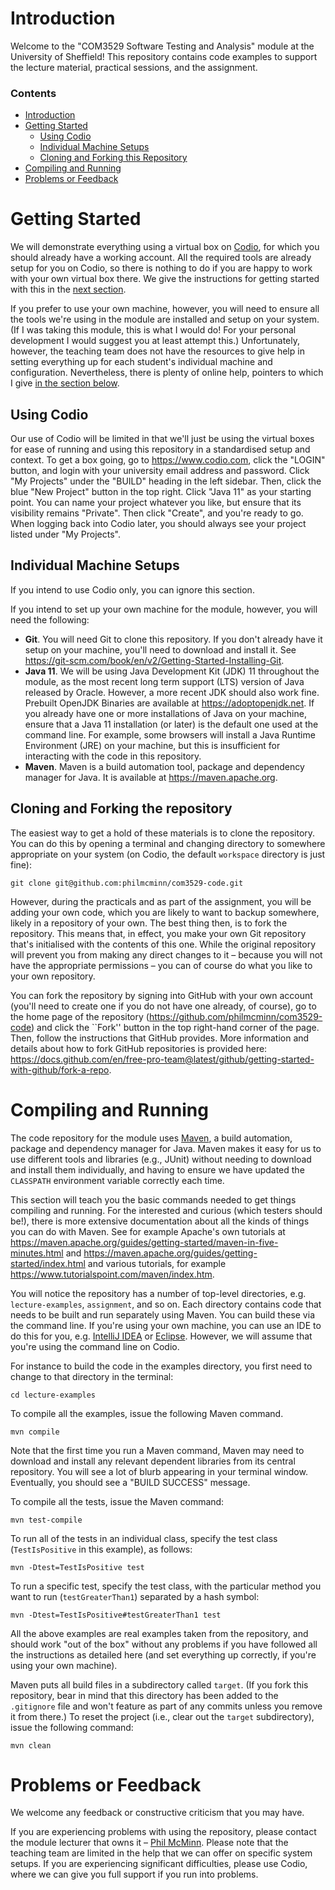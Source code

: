 # Introduction
Welcome to the "COM3529 Software Testing and Analysis" module at the University
of Sheffield! This repository contains code examples to support the lecture
material, practical sessions, and the assignment.

### Contents

* [Introduction](#introduction)
* [Getting Started](#getting-started)
    * [Using Codio](#using-codio)
    * [Individual Machine Setups](#individual-machine-setups)
    * [Cloning and Forking this Repository](#cloning-and-forking-the-repository)
* [Compiling and Running](#compiling-and-running)
* [Problems or Feedback](#problems-or-feedback)

# Getting Started

We will demonstrate everything using a virtual box on
[Codio](https://www.codio.com), for which you should already have a working
account. All the required tools are already setup for you on Codio, so there is
nothing to do if you are happy to work with your own virtual box there. We give
the instructions for getting started with this in the [next section](#using-codio).

If you prefer to use your own machine, however, you will need to ensure all the
tools we're using in the module are installed and setup on your system. (If I
was taking this module, this is what I would do! For your personal development I
would suggest you at least attempt this.) Unfortunately, however, the teaching
team does not have the resources to give help in setting everything up for each
student's individual machine and configuration. Nevertheless, there is plenty of
online help, pointers to which I give [in the section
below](#individual-machine-setups). 

## Using Codio

Our use of Codio will be limited in that we'll just be using the virtual boxes
for ease of running and using this repository in a standardised setup and
context. To get a box going, go to https://www.codio.com, click the "LOGIN"
button, and login with your university email address and password. Click "My
Projects" under the "BUILD" heading in the left sidebar. Then, click the blue
"New Project" button in the top right. Click "Java 11" as your starting point.
You can name your project whatever you like, but ensure that its visibility
remains "Private". Then click "Create", and you're ready to go. When logging
back into Codio later, you should always see your project listed under "My
Projects".

## Individual Machine Setups

If you intend to use Codio only, you can ignore this section. 

If you intend to set up your own machine for the module, however, you will need
the following:

* __Git__. You will need Git to clone this repository. If you don't already have
  it setup on your machine, you'll need to download and install it. See
  https://git-scm.com/book/en/v2/Getting-Started-Installing-Git.
* __Java 11__. We will be using Java Development Kit (JDK) 11 throughout the
  module, as the most recent long term support (LTS) version of Java released by
  Oracle. However, a more recent JDK should also work fine. Prebuilt OpenJDK
  Binaries are available at https://adoptopenjdk.net. If you already have one
  or more installations of Java on your machine, ensure that a Java 11
  installation (or later) is the default one used at the command line. For
  example, some browsers will install a Java Runtime Environment (JRE) on your
  machine, but this is insufficient for interacting with the code in this
  repository.
* __Maven__. Maven is a build automation tool, package and dependency manager
  for Java. It is available at https://maven.apache.org. 

## Cloning and Forking the repository

The easiest way to get a hold of these materials is to clone the repository. You
can do this by opening a terminal and changing directory to somewhere
appropriate on your system (on Codio, the default `workspace` directory is just
fine):

``git clone git@github.com:philmcminn/com3529-code.git``

However, during the practicals and as part of the assignment, you will be adding
your own code, which you are likely to want to backup somewhere, likely in a
repository of your own. The best thing then, is to fork the repository. This
means that, in effect, you make your own Git repository that's initialised with
the contents of this one. While the original repository will prevent you from
making any direct changes to it – because you will not have the appropriate
permissions – you can of course do what you like to your own repository.

You can fork the repository by signing into GitHub with your own account (you'll
need to create one if you do not have one already, of course), go to the home
page of the repository (https://github.com/philmcminn/com3529-code) and click
the ``Fork'' button in the top right-hand corner of the page. Then, follow the
instructions that GitHub provides. More information and details about how to
fork GitHub repositories is provided here:
https://docs.github.com/en/free-pro-team@latest/github/getting-started-with-github/fork-a-repo.


# Compiling and Running

The code repository for the module uses [Maven](https://maven.apache.org), a
build automation, package and dependency manager for Java. Maven makes it easy
for us to use different tools and libraries (e.g., JUnit) without needing to
download and install them individually, and having to ensure we have updated the
`CLASSPATH` environment variable correctly each time. 

This section will teach you the basic commands needed to get things compiling
and running. For the interested and curious (which testers should be!), there is
more extensive documentation about all the kinds of things you can do with
Maven. See for example Apache's own tutorials at
https://maven.apache.org/guides/getting-started/maven-in-five-minutes.html and
https://maven.apache.org/guides/getting-started/index.html and various
tutorials, for example https://www.tutorialspoint.com/maven/index.htm.

You will notice the repository has a number of top-level directories, e.g.
`lecture-examples`, `assignment`, and so on. Each directory contains code that
needs to be built and run separately using Maven. You can build these via the
command line. If you're using your own machine, you can use an IDE to do this
for you, e.g. [IntelliJ IDEA](https://www.jetbrains.com/idea) or
[Eclipse](https://www.eclipse.org/downloads). However, we will assume that
you're using the command line on Codio. 

For instance to build the code in the examples directory, you first need to
change to that directory in the terminal:

``cd lecture-examples``

To compile all the examples, issue the following Maven command. 

``mvn compile``

Note that the first time you run a Maven command, Maven may need to download and
install any relevant dependent libraries from its central repository. You will
see a lot of blurb appearing in your terminal window. Eventually, you should see
a "BUILD SUCCESS" message.

To compile all the tests, issue the Maven command:

``mvn test-compile``

To run all of the tests in an individual class, specify the test class
(`TestIsPositive` in this example), as follows:

``mvn -Dtest=TestIsPositive test``

To run a specific test, specify the test class, with the particular method you
want to run (`testGreaterThan1`) separated by a hash symbol:

``mvn -Dtest=TestIsPositive#testGreaterThan1 test``

All the above examples are real examples taken from the repository, and should
work "out of the box" without any problems if you have followed all the
instructions as detailed here (and set everything up correctly, if you're using
your own machine).

Maven puts all build files in a subdirectory called `target`. (If you fork this
repository, bear in mind that this directory has been added to the `.gitignore`
file and won't feature as part of any commits unless you remove it from there.)
To reset the project (i.e., clear out the `target` subdirectory), issue the
following command:

``mvn clean``

# Problems or Feedback

We welcome any feedback or constructive criticism that you may have.

If you are experiencing problems with using the repository, please contact the
module lecturer that owns it – [Phil McMinn](https://mcminn.io). Please note
that the teaching team are limited in the help that we can offer on specific
system setups. If you are experiencing significant difficulties, please use
Codio, where we can give you full support if you run into problems. 
